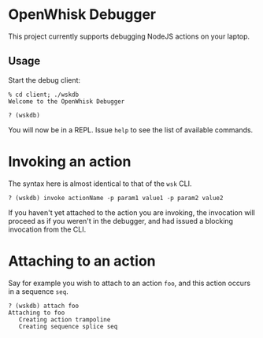 # OpenWhisk Debugger

This project currently supports debugging NodeJS actions on your laptop.

## Usage

Start the debug client:
```
% cd client; ./wskdb
Welcome to the OpenWhisk Debugger

? (wskdb)
```

You will now be in a REPL. Issue `help` to see the list of available commands. 

# Invoking an action
The syntax here is almost identical to that of the `wsk` CLI.
```
? (wskdb) invoke actionName -p param1 value1 -p param2 value2
```

If you haven't yet attached to the action you are invoking, the invocation will proceed as if you weren't in the debugger, and had issued a blocking invocation from the CLI.

# Attaching to an action
Say for example you wish to attach to an action `foo`, and this action occurs in a sequence `seq`.
```
? (wskdb) attach foo
Attaching to foo
   Creating action trampoline
   Creating sequence splice seq
```

